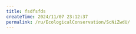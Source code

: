 ```yaml
---
title: fsdfsfds
createTime: 2024/11/07 23:12:37
permalink: /ru/EcologicalConservation/ScNiZwdU/
---
```

